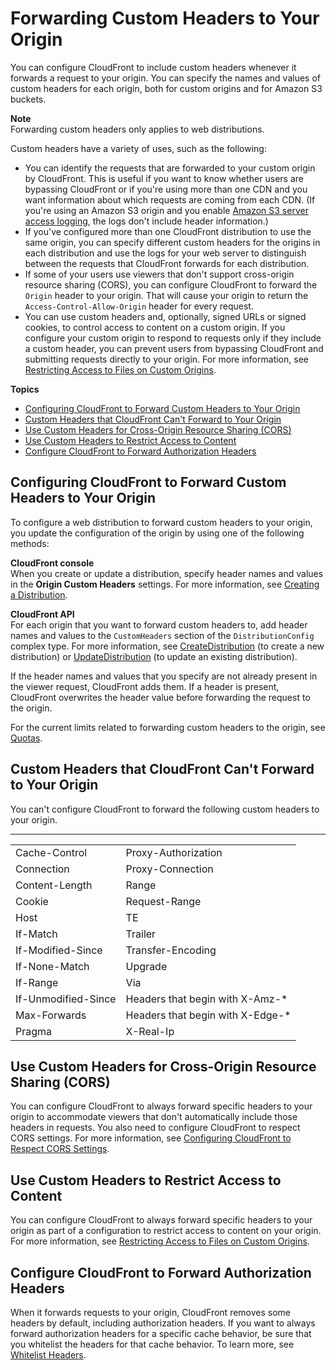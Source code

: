 # Forwarding Custom Headers to Your Origin<a name="forward-custom-headers"></a>

You can configure CloudFront to include custom headers whenever it forwards a request to your origin\. You can specify the names and values of custom headers for each origin, both for custom origins and for Amazon S3 buckets\.

**Note**  
Forwarding custom headers only applies to web distributions\.

Custom headers have a variety of uses, such as the following:
+ You can identify the requests that are forwarded to your custom origin by CloudFront\. This is useful if you want to know whether users are bypassing CloudFront or if you're using more than one CDN and you want information about which requests are coming from each CDN\. \(If you're using an Amazon S3 origin and you enable [Amazon S3 server access logging](https://docs.aws.amazon.com/AmazonS3/latest/dev/ServerLogs.html), the logs don't include header information\.\)
+ If you've configured more than one CloudFront distribution to use the same origin, you can specify different custom headers for the origins in each distribution and use the logs for your web server to distinguish between the requests that CloudFront forwards for each distribution\.
+ If some of your users use viewers that don't support cross\-origin resource sharing \(CORS\), you can configure CloudFront to forward the `Origin` header to your origin\. That will cause your origin to return the `Access-Control-Allow-Origin` header for every request\.
+ You can use custom headers and, optionally, signed URLs or signed cookies, to control access to content on a custom origin\. If you configure your custom origin to respond to requests only if they include a custom header, you can prevent users from bypassing CloudFront and submitting requests directly to your origin\. For more information, see [ Restricting Access to Files on Custom Origins](private-content-overview.md#forward-custom-headers-restrict-access)\.

**Topics**
+ [Configuring CloudFront to Forward Custom Headers to Your Origin](#forward-custom-headers-configure)
+ [Custom Headers that CloudFront Can't Forward to Your Origin](#forward-custom-headers-blacklist)
+ [Use Custom Headers for Cross\-Origin Resource Sharing \(CORS\)](#forward-custom-headers-cors)
+ [Use Custom Headers to Restrict Access to Content](#forward-custom-headers-to-restrict-access)
+ [Configure CloudFront to Forward Authorization Headers](#forward-custom-headers-authorization-headers)

## Configuring CloudFront to Forward Custom Headers to Your Origin<a name="forward-custom-headers-configure"></a>

To configure a web distribution to forward custom headers to your origin, you update the configuration of the origin by using one of the following methods: 

**CloudFront console**  
When you create or update a distribution, specify header names and values in the **Origin Custom Headers** settings\. For more information, see [Creating a Distribution](distribution-web-creating-console.md)\.

**CloudFront API**  
For each origin that you want to forward custom headers to, add header names and values to the `CustomHeaders` section of the `DistributionConfig` complex type\. For more information, see [CreateDistribution](https://docs.aws.amazon.com/cloudfront/latest/APIReference/API_CreateDistribution.html) \(to create a new distribution\) or [UpdateDistribution](https://docs.aws.amazon.com/cloudfront/latest/APIReference/API_UpdateDistribution.html) \(to update an existing distribution\)\. 

If the header names and values that you specify are not already present in the viewer request, CloudFront adds them\. If a header is present, CloudFront overwrites the header value before forwarding the request to the origin\.

For the current limits related to forwarding custom headers to the origin, see [Quotas](cloudfront-limits.md)\.

## Custom Headers that CloudFront Can't Forward to Your Origin<a name="forward-custom-headers-blacklist"></a>

You can't configure CloudFront to forward the following custom headers to your origin\. 


****  

|  |  | 
| --- |--- |
| Cache\-Control | Proxy\-Authorization | 
| Connection | Proxy\-Connection | 
| Content\-Length | Range | 
| Cookie | Request\-Range | 
| Host | TE | 
| If\-Match | Trailer | 
| If\-Modified\-Since | Transfer\-Encoding | 
| If\-None\-Match | Upgrade | 
| If\-Range | Via | 
| If\-Unmodified\-Since | Headers that begin with X\-Amz\-\* | 
| Max\-Forwards | Headers that begin with X\-Edge\-\* | 
| Pragma | X\-Real\-Ip | 

## Use Custom Headers for Cross\-Origin Resource Sharing \(CORS\)<a name="forward-custom-headers-cors"></a>

You can configure CloudFront to always forward specific headers to your origin to accommodate viewers that don't automatically include those headers in requests\. You also need to configure CloudFront to respect CORS settings\. For more information, see [Configuring CloudFront to Respect CORS Settings](header-caching.md#header-caching-web-cors)\.

## Use Custom Headers to Restrict Access to Content<a name="forward-custom-headers-to-restrict-access"></a>

You can configure CloudFront to always forward specific headers to your origin as part of a configuration to restrict access to content on your origin\. For more information, see [ Restricting Access to Files on Custom Origins](private-content-overview.md#forward-custom-headers-restrict-access)\.

## Configure CloudFront to Forward Authorization Headers<a name="forward-custom-headers-authorization-headers"></a>

When it forwards requests to your origin, CloudFront removes some headers by default, including authorization headers\. If you want to always forward authorization headers for a specific cache behavior, be sure that you whitelist the headers for that cache behavior\. To learn more, see [Whitelist Headers](distribution-web-values-specify.md#DownloadDistValuesWhitelistHeaders)\.